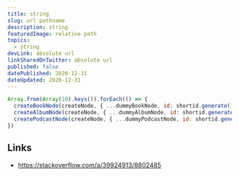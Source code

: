 ```yaml
---
title: string
slug: url pathname
description: string
featuredImage: relative path
topics:
  - string
devLink: absolute url
linkSharedOnTwitter: absolute url
published: false
datePublished: 2020-12-31
dateUpdated: 2020-12-31
---
```


<!--

- Write for one person (not everyone): https://twitter.com/b0rk/status/1262415197345636353

-->

```js
Array.from(Array(10).keys()).forEach(() => {
  createBookNode(createNode, { ...dummyBookNode, id: shortid.generate() })
  createAlbumNode(createNode, { ...dummyAlbumNode, id: shortid.generate() })
  createPodcastNode(createNode, { ...dummyPodcastNode, id: shortid.generate() })
})
```

## Links

- https://stackoverflow.com/a/39924913/8802485
